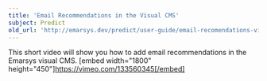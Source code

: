 ```yaml
---
title: 'Email Recommendations in the Visual CMS'
subject: Predict
old_url: 'http://emarsys.dev/predict/user-guide/email-recomendations-video/'
---
```


This short video will show you how to add email recommendations in the Emarsys visual CMS. [embed width="1800" height="450"]https://vimeo.com/133560345[/embed]